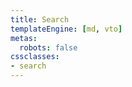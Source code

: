 ```yaml
---
title: Search
templateEngine: [md, vto]
metas:
  robots: false
cssclasses:
- search
---
```

<div id="search"></div>
